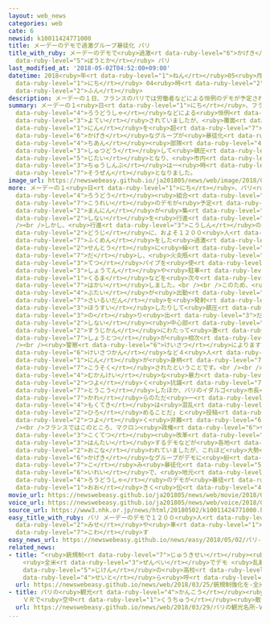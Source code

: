 ```yaml
---
layout: web_news
categories: web
cate: 6
newsid: k10011424771000
title: メーデーのデモで過激グループ暴徒化 パリ
title_with_ruby: メーデーのデモで<ruby>過激<rt data-ruby-level="6">かげき</rt></ruby>グループ<ruby>暴徒化<rt
  data-ruby-level="5">ぼうとか</rt></ruby> パリ
last_modified_at: '2018-05-02T04:52:00+09:00'
datetime: 2018<ruby>年<rt data-ruby-level="1">ねん</rt></ruby>05<ruby>月<rt data-ruby-level="1">がつ</rt></ruby>02<ruby>日<rt
  data-ruby-level="1">にち</rt></ruby> 04<ruby>時<rt data-ruby-level="2">じ</rt></ruby>52<ruby>分<rt
  data-ruby-level="2">ふん</rt></ruby>
description: メーデーの１日、フランスのパリでは労働者などによる恒例のデモが予定されていましたが、覆面をした１０００人を超える過激なグループが暴徒化し、治安部隊が出動して鎮圧にあたる事態となり、市内中心部は一時騒然となりました。
summary: メーデーの１<ruby>日<rt data-ruby-level="1">にち</rt></ruby>、フランスのパリでは<ruby>労働者<rt
  data-ruby-level="4">ろうどうしゃ</rt></ruby>などによる<ruby>恒例<rt data-ruby-level="7">こうれい</rt></ruby>のデモが<ruby>予定<rt
  data-ruby-level="3">よてい</rt></ruby>されていましたが、<ruby>覆面<rt data-ruby-level="7">ふくめん</rt></ruby>をした１０００<ruby>人<rt
  data-ruby-level="1">にん</rt></ruby>を<ruby>超<rt data-ruby-level="7">こ</rt></ruby>える<ruby>過激<rt
  data-ruby-level="6">かげき</rt></ruby>なグループが<ruby>暴徒化<rt data-ruby-level="5">ぼうとか</rt></ruby>し、<ruby>治安<rt
  data-ruby-level="4">ちあん</rt></ruby><ruby>部隊<rt data-ruby-level="4">ぶたい</rt></ruby>が<ruby>出動<rt
  data-ruby-level="3">しゅつどう</rt></ruby>して<ruby>鎮圧<rt data-ruby-level="7">ちんあつ</rt></ruby>にあたる<ruby>事態<rt
  data-ruby-level="5">じたい</rt></ruby>となり、<ruby>市内<rt data-ruby-level="2">しない</rt></ruby><ruby>中心部<rt
  data-ruby-level="3">ちゅうしんぶ</rt></ruby>は一<ruby>時<rt data-ruby-level="2">じ</rt></ruby><ruby>騒然<rt
  data-ruby-level="7">そうぜん</rt></ruby>となりました。
image_url: https://newswebeasy.github.io/ja201805/news/web/image/2018/05/02/K10011424771_1805020447_1805020451_01_03.jpg
more: メーデーの１<ruby>日<rt data-ruby-level="1">にち</rt></ruby>、パリ<ruby>中心部<rt data-ruby-level="3">ちゅうしんぶ</rt></ruby>では<ruby>労働<rt
  data-ruby-level="4">ろうどう</rt></ruby><ruby>組合<rt data-ruby-level="2">くみあい</rt></ruby>などによる<ruby>恒例<rt
  data-ruby-level="7">こうれい</rt></ruby>のデモが<ruby>予定<rt data-ruby-level="3">よてい</rt></ruby>されていて、およそ２<ruby>万人<rt
  data-ruby-level="2">まんにん</rt></ruby>が<ruby>集<rt data-ruby-level="3">あつ</rt></ruby>まり<ruby>市内<rt
  data-ruby-level="2">しない</rt></ruby>を<ruby>行進<rt data-ruby-level="3">こうしん</rt></ruby>することになっていました。<br
  /><br />しかし、<ruby>行進<rt data-ruby-level="3">こうしん</rt></ruby>の<ruby>開始<rt data-ruby-level="3">かいし</rt></ruby>と<ruby>同時<rt
  data-ruby-level="2">どうじ</rt></ruby>に、およそ１２００<ruby>人<rt data-ruby-level="1">にん</rt></ruby>の<ruby>覆面<rt
  data-ruby-level="7">ふくめん</rt></ruby>をした<ruby>過激<rt data-ruby-level="6">かげき</rt></ruby>なグループが<ruby>先頭<rt
  data-ruby-level="2">せんとう</rt></ruby>に<ruby>繰<rt data-ruby-level="7">く</rt></ruby>り<ruby>出<rt
  data-ruby-level="7">だ</rt></ruby>し、<ruby>火炎瓶<rt data-ruby-level="7">かえんびん</rt></ruby>や<ruby>鉄<rt
  data-ruby-level="3">てつ</rt></ruby>パイプを<ruby>使<rt data-ruby-level="3">つか</rt></ruby>って<ruby>商店<rt
  data-ruby-level="3">しょうてん</rt></ruby>や<ruby>駐車<rt data-ruby-level="7">ちゅうしゃ</rt></ruby>してあった<ruby>車<rt
  data-ruby-level="1">くるま</rt></ruby>などを<ruby>次々<rt data-ruby-level="3">つぎつぎ</rt></ruby>に<ruby>破壊<rt
  data-ruby-level="7">はかい</rt></ruby>しました。<br /><br />このため、<ruby>治安<rt data-ruby-level="4">ちあん</rt></ruby><ruby>部隊<rt
  data-ruby-level="4">ぶたい</rt></ruby>が<ruby>出動<rt data-ruby-level="3">しゅつどう</rt></ruby>して、<ruby>催涙弾<rt
  data-ruby-level="7">さいるいだん</rt></ruby>を<ruby>発射<rt data-ruby-level="6">はっしゃ</rt></ruby>したり<ruby>放水<rt
  data-ruby-level="3">ほうすい</rt></ruby>したりして<ruby>鎮圧<rt data-ruby-level="7">ちんあつ</rt></ruby>に<ruby>乗<rt
  data-ruby-level="3">の</rt></ruby>り<ruby>出<rt data-ruby-level="3">だ</rt></ruby>し、<ruby>市内<rt
  data-ruby-level="2">しない</rt></ruby><ruby>中心部<rt data-ruby-level="3">ちゅうしんぶ</rt></ruby>で<ruby>数時間<rt
  data-ruby-level="2">すうじかん</rt></ruby>にわたって<ruby>激<rt data-ruby-level="6">はげ</rt></ruby>しい<ruby>衝突<rt
  data-ruby-level="7">しょうとつ</rt></ruby>が<ruby>相次<rt data-ruby-level="3">あいつ</rt></ruby>ぎました。<br
  /><br /><ruby>警察<rt data-ruby-level="6">けいさつ</rt></ruby>によりますと、これまでに<ruby>警察官<rt
  data-ruby-level="6">けいさつかん</rt></ruby>など４<ruby>人<rt data-ruby-level="1">にん</rt></ruby>がけがをし、およそ２００<ruby>人<rt
  data-ruby-level="1">にん</rt></ruby>が<ruby>身柄<rt data-ruby-level="7">みがら</rt></ruby>を<ruby>拘束<rt
  data-ruby-level="7">こうそく</rt></ruby>されたということです。<br /><br />コロン<ruby>内相<rt data-ruby-level="7">ないしょう</rt></ruby>はツイッターに「メーデーとは<ruby>無関係<rt
  data-ruby-level="4">むかんけい</rt></ruby>な<ruby>暴力<rt data-ruby-level="5">ぼうりょく</rt></ruby>に<ruby>強<rt
  data-ruby-level="2">つよ</rt></ruby>く<ruby>抗議<rt data-ruby-level="7">こうぎ</rt></ruby>する」と<ruby>投稿<rt
  data-ruby-level="7">とうこう</rt></ruby>したほか、パリのイダルゴ<ruby>市長<rt data-ruby-level="2">しちょう</rt></ruby>も「<ruby>彼<rt
  data-ruby-level="7">かれ</rt></ruby>らのただ<ruby>一<rt data-ruby-level="1">ひと</rt></ruby>つの<ruby>目的<rt
  data-ruby-level="4">もくてき</rt></ruby>は<ruby>混乱<rt data-ruby-level="6">こんらん</rt></ruby>を<ruby>広<rt
  data-ruby-level="2">ひろ</rt></ruby>めることだ」と<ruby>投稿<rt data-ruby-level="7">とうこう</rt></ruby>し、<ruby>強<rt
  data-ruby-level="2">つよ</rt></ruby>く<ruby>非難<rt data-ruby-level="6">ひなん</rt></ruby>しました。<br
  /><br />フランスではこのところ、マクロン<ruby>政権<rt data-ruby-level="6">せいけん</rt></ruby>の<ruby>国鉄<rt
  data-ruby-level="3">こくてつ</rt></ruby><ruby>改革<rt data-ruby-level="6">かいかく</rt></ruby>に<ruby>反対<rt
  data-ruby-level="3">はんたい</rt></ruby>するデモなどが<ruby>各地<rt data-ruby-level="4">かくち</rt></ruby>で<ruby>行<rt
  data-ruby-level="2">おこな</rt></ruby>われていましたが、これほど<ruby>大勢<rt data-ruby-level="5">おおぜい</rt></ruby>の<ruby>過激<rt
  data-ruby-level="6">かげき</rt></ruby>なグループがデモに<ruby>紛<rt data-ruby-level="7">まぎ</rt></ruby>れ<ruby>込<rt
  data-ruby-level="7">こ</rt></ruby>み<ruby>暴徒化<rt data-ruby-level="5">ぼうとか</rt></ruby>するのは<ruby>異例<rt
  data-ruby-level="6">いれい</rt></ruby>で、<ruby>地元<rt data-ruby-level="2">じもと</rt></ruby>のメディアは「<ruby>労働者<rt
  data-ruby-level="4">ろうどうしゃ</rt></ruby>のデモが<ruby>暴徒<rt data-ruby-level="5">ぼうと</rt></ruby>にのっとられた」と<ruby>大<rt
  data-ruby-level="1">おお</rt></ruby>きく<ruby>伝<rt data-ruby-level="4">つた</rt></ruby>えています。
movie_url: https://newswebeasy.github.io/ja201805/news/web/movie/2018/05/02/k10011424771_201805020447_201805020451.mp4
voice_url: https://newswebeasy.github.io/ja201805/news/web/voice/2018/05/02/k10011424771_201805020447_201805020451.mp3
source_url: https://www3.nhk.or.jp/news/html/20180502/k10011424771000.html
easy_title_with_ruby: パリ メーデーのデモで１２００<ruby>人<rt data-ruby-level="1">にん</rt></ruby>のグループが<ruby>店<rt
  data-ruby-level="2">みせ</rt></ruby>や<ruby>車<rt data-ruby-level="1">くるま</rt></ruby>を<ruby>壊<rt
  data-ruby-level="7">こわ</rt></ruby>す
easy_news_url: https://newswebeasy.github.io/news/easy/2018/05/02/パリ-メーデーのデモで1200人のグループが店や車を壊す
related_news:
- title: “<ruby>銃規制<rt data-ruby-level="7">じゅうきせい</rt></ruby><ruby>強化<rt data-ruby-level="3">きょうか</rt></ruby>を”
    <ruby>全米<rt data-ruby-level="3">ぜんべい</rt></ruby>でデモ <ruby>乱射<rt data-ruby-level="6">らんしゃ</rt></ruby><ruby>事件<rt
    data-ruby-level="5">じけん</rt></ruby>の<ruby>高校<rt data-ruby-level="2">こうこう</rt></ruby>の<ruby>生徒<rt
    data-ruby-level="4">せいと</rt></ruby>ら<ruby>呼<rt data-ruby-level="6">よ</rt></ruby>びかけ
  url: https://newswebeasy.github.io/news/web/2018/03/25/銃規制強化を-全米でデモ-乱射事件の高校の生徒ら呼びかけ
- title: パリの<ruby>観光<rt data-ruby-level="4">かんこう</rt></ruby><ruby>名所<rt data-ruby-level="3">めいしょ</rt></ruby>
    ＶＲで<ruby>空中<rt data-ruby-level="1">くうちゅう</rt></ruby><ruby>散歩<rt data-ruby-level="4">さんぽ</rt></ruby>
  url: https://newswebeasy.github.io/news/web/2018/03/29/パリの観光名所-VRで空中散歩
...
```

